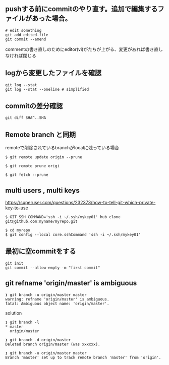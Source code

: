 

pushする前にcommitのやり直す。追加で編集するファイルがあった場合。
---------------
```
# edit something
git add edited-file
git commit --amend
```
commentの書き直しのためにeditor(vi)がたちが上がる、変更があれば書き直しなければ閉じる


logから変更したファイルを確認
--------------
```
git log --stat 
git log --stat --oneline # simplified 
```


commitの差分確認
-------------
```
git diff SHA^..SHA
```

Remote branch と同期
--
remoteで削除されているbranchがlocalに残っている場合

```console
$ git remote update origin --prune
```

```console
$ git remote prune origi
```

```console
$ git fetch --prune
```


multi users , multi keys
--

https://superuser.com/questions/232373/how-to-tell-git-which-private-key-to-use

```console
$ GIT_SSH_COMMAND='ssh -i ~/.ssh/mykey01' hub clone git@github.com:myname/myrepo.git
```
```console
$ cd myrepo
$ git config --local core.sshCommand 'ssh -i ~/.ssh/mykey01' 
```

最初に空commitをする
--

```
git init
git commit --allow-empty -m "first commit"
```

git refname 'origin/master' is ambiguous
--

```
❯ git branch -u origin/master master
warning: refname 'origin/master' is ambiguous.
fatal: Ambiguous object name: 'origin/master'.
```


solution

```
❯ git branch -l
* master
  origin/master
```

```
❯ git branch -d origin/master
Deleted branch origin/master (was xxxxxx).
```

```
❯ git branch -u origin/master master
Branch 'master' set up to track remote branch 'master' from 'origin'.
```
